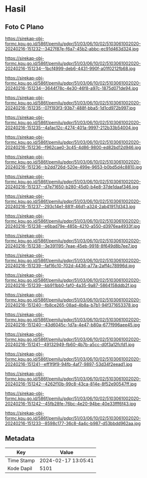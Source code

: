 # Hasil

## Foto C Plano

https://sirekap-obj-formc.kpu.go.id/586f/pemilu/pdpr/51/03/06/10/02/5103061002020-20240216-151232--3427f87e-f6a7-45b2-abbc-ec91d463d324.jpg

https://sirekap-obj-formc.kpu.go.id/586f/pemilu/pdpr/51/03/06/10/02/5103061002020-20240216-151234--1bcf4999-deb6-4431-990f-a01f0212fb68.jpg

https://sirekap-obj-formc.kpu.go.id/586f/pemilu/pdpr/51/03/06/10/02/5103061002020-20240216-151234--3644f78c-4e30-46f8-a97c-1875d071de94.jpg

https://sirekap-obj-formc.kpu.go.id/586f/pemilu/pdpr/51/03/06/10/02/5103061002020-20240216-151235--07f193f3-93b7-488f-bba5-1d1cd972b997.jpg

https://sirekap-obj-formc.kpu.go.id/586f/pemilu/pdpr/51/03/06/10/02/5103061002020-20240216-151235--4a1ac12c-4274-401a-9997-212b33b54004.jpg

https://sirekap-obj-formc.kpu.go.id/586f/pemilu/pdpr/51/03/06/10/02/5103061002020-20240216-151236--f962cae0-3c45-4d86-9800-ed82bd12d946.jpg

https://sirekap-obj-formc.kpu.go.id/586f/pemilu/pdpr/51/03/06/10/02/5103061002020-20240216-151236--b2dd726d-520e-499e-9653-b0bd5d4c8810.jpg

https://sirekap-obj-formc.kpu.go.id/586f/pemilu/pdpr/51/03/06/10/02/5103061002020-20240216-151237--d7e71650-b280-45d0-b4e8-37de1daaf346.jpg

https://sirekap-obj-formc.kpu.go.id/586f/pemilu/pdpr/51/03/06/10/02/5103061002020-20240216-151237--293c14e1-881f-46d1-a324-2ab41917d343.jpg

https://sirekap-obj-formc.kpu.go.id/586f/pemilu/pdpr/51/03/06/10/02/5103061002020-20240216-151238--e6bad79e-485b-4210-a550-d3976ea4933f.jpg

https://sirekap-obj-formc.kpu.go.id/586f/pemilu/pdpr/51/03/06/10/02/5103061002020-20240216-151238--3e391195-7eae-45eb-9918-8f649d8b7ee7.jpg

https://sirekap-obj-formc.kpu.go.id/586f/pemilu/pdpr/51/03/06/10/02/5103061002020-20240216-151239--faf16c10-702d-4436-a77a-2aff4c78996d.jpg

https://sirekap-obj-formc.kpu.go.id/586f/pemilu/pdpr/51/03/06/10/02/5103061002020-20240216-151239--bb911bb0-faf0-4a35-9a87-5864158ddb2f.jpg

https://sirekap-obj-formc.kpu.go.id/586f/pemilu/pdpr/51/03/06/10/02/5103061002020-20240216-151240--fb8ce265-08ad-4b8a-b7b1-94f371653378.jpg

https://sirekap-obj-formc.kpu.go.id/586f/pemilu/pdpr/51/03/06/10/02/5103061002020-20240216-151240--43d6045c-1d7a-4e47-b80a-677f996aee45.jpg

https://sirekap-obj-formc.kpu.go.id/586f/pemilu/pdpr/51/03/06/10/02/5103061002020-20240216-151241--49132949-fb60-4b7b-a5cc-d0f3a12fcfd1.jpg

https://sirekap-obj-formc.kpu.go.id/586f/pemilu/pdpr/51/03/06/10/02/5103061002020-20240216-151241--eff1f9f9-94fb-4af7-9897-53d34f2eead1.jpg

https://sirekap-obj-formc.kpu.go.id/586f/pemilu/pdpr/51/03/06/10/02/5103061002020-20240216-151242--4262f10b-99c8-43ca-814e-8f52e90547ff.jpg

https://sirekap-obj-formc.kpu.go.id/586f/pemilu/pdpr/51/03/06/10/02/5103061002020-20240216-151242--45fb28fe-76bc-4e20-94be-40e33fff6f43.jpg

https://sirekap-obj-formc.kpu.go.id/586f/pemilu/pdpr/51/03/06/10/02/5103061002020-20240216-151233--8598c177-36c8-4a4c-b987-d53bbdd962aa.jpg


## Metadata

| Key        | Value               |
| ---------- | ------------------- |
| Time Stamp | 2024-02-17 13:05:41 |
| Kode Dapil | 5101                |



